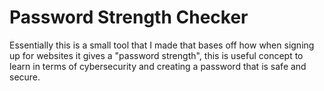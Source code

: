 # Password Strength Checker
Essentially this is a small tool that I made that bases off how when signing up for websites it gives a "password strength", this is useful concept to learn in terms of cybersecurity and creating a password that is safe and secure. 


